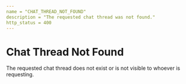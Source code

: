```yaml
---
name = "CHAT_THREAD_NOT_FOUND"
description = "The requested chat thread was not found."
http_status = 400
---
```


# Chat Thread Not Found

The requested chat thread does not exist or is not visible to whoever is requesting.
